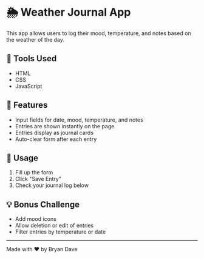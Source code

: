 # 🌦️ Weather Journal App

This app allows users to log their mood, temperature, and notes based on the weather of the day.

## 🔧 Tools Used
- HTML
- CSS
- JavaScript

## 🚀 Features
- Input fields for date, mood, temperature, and notes
- Entries are shown instantly on the page
- Entries display as journal cards
- Auto-clear form after each entry

## 📌 Usage
1. Fill up the form
2. Click "Save Entry"
3. Check your journal log below

## 💡 Bonus Challenge
- Add mood icons
- Allow deletion or edit of entries
- Filter entries by temperature or date

---

Made with ❤️ by Bryan Dave
